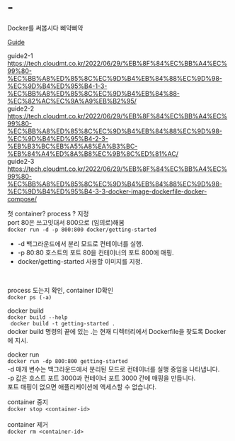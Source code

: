 # -
Docker를 써봅시다 삐약삐약

[Guide](https://learn.microsoft.com/ko-kr/visualstudio/docker/tutorials/docker-tutorial)

guide2-1  
https://tech.cloudmt.co.kr/2022/06/29/%EB%8F%84%EC%BB%A4%EC%99%80-%EC%BB%A8%ED%85%8C%EC%9D%B4%EB%84%88%EC%9D%98-%EC%9D%B4%ED%95%B4-1-3-%EC%BB%A8%ED%85%8C%EC%9D%B4%EB%84%88-%EC%82%AC%EC%9A%A9%EB%B2%95/  
guide2-2  
https://tech.cloudmt.co.kr/2022/06/29/%EB%8F%84%EC%BB%A4%EC%99%80-%EC%BB%A8%ED%85%8C%EC%9D%B4%EB%84%88%EC%9D%98-%EC%9D%B4%ED%95%B4-2-3-%EB%B3%BC%EB%A5%A8%EA%B3%BC-%EB%84%A4%ED%8A%B8%EC%9B%8C%ED%81%AC/  
guide2-3  
https://tech.cloudmt.co.kr/2022/06/29/%EB%8F%84%EC%BB%A4%EC%99%80-%EC%BB%A8%ED%85%8C%EC%9D%B4%EB%84%88%EC%9D%98-%EC%9D%B4%ED%95%B4-3-3-docker-image-dockerfile-docker-compose/  
  
  
첫 container? process ? 지정  
port 80은 쓰고잇대서 800으로 (임의로)해봄  
```docker run -d -p 800:800 docker/getting-started```  
* -d 백그라운드에서 분리 모드로 컨테이너를 실행.
* -p 80:80 호스트의 포트 80을 컨테이너의 포트 800에 매핑.
* docker/getting-started 사용할 이미지를 지정.
<br/>

  
process 도는지 확인, container ID확인  
```docker ps (-a)``` 
  
  
 docker build  
 ```docker build --help```  
 ``` docker build -t getting-started .```  
docker build 명령의 끝에 있는 .는 현재 디렉터리에서 Dockerfile을 찾도록 Docker에 지시.
  
  
 docker run  
 ```docker run -dp 800:800 getting-started```  
 -d 매개 변수는 백그라운드에서 분리된 모드로 컨테이너를 실행 중임을 나타냅니다.  
 -p 값은 호스트 포트 3000과 컨테이너 포트 3000 간에 매핑을 만듭니다.  
 포트 매핑이 없으면 애플리케이션에 액세스할 수 없습니다.
  
  
container 중지  
```docker stop <container-id>```
<br/>
<br/>
container 제거  
```docker rm <container-id>```
